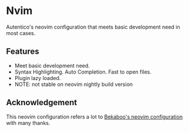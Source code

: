 
# Nvim

Autentico's neovim configuration that meets basic development need in most cases.

## Features

- Meet basic development need.
- Syntax Highlighting. Auto Completion. Fast to open files.
- Plugin lazy loaded.
- NOTE: not stable on neovim nightly build version

## Acknowledgement

This neovim configuration refers a lot to [Bekaboo's neovim configuration](https://github.com/Bekaboo/nvim) with many thanks.
